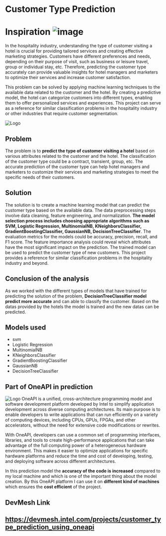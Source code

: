 
# Customer Type Prediction
# Inspiration ![image](https://user-images.githubusercontent.com/72274851/218500470-ec078b99-0a50-4b06-a2df-c09e47ecc187.png)
In the hospitality industry, understanding the type of customer visiting a hotel is crucial for providing tailored services and creating effective marketing strategies. Customers have different preferences and needs, depending on their purpose of visit, such as business or leisure travel, group or individual stay, etc. Therefore, predicting the customer type accurately can provide valuable insights for hotel managers and marketers to optimize their services and increase customer satisfaction.

This problem can be solved by applying machine learning techniques to the available data related to the customer and the hotel. By creating a predictive model, the hotel can categorize customers into different types, enabling them to offer personalized services and experiences. This project can serve as a reference for similar classification problems in the hospitality industry or other industries that require customer segmentation.


![Logo](https://imgs.search.brave.com/_fc5DAgvLKh52OMh1nSRtG_AEetAtSM4Fe3O8tncfpQ/rs:fit:800:600:1/g:ce/aHR0cHM6Ly9pcnAu/Y2RuLXdlYnNpdGUu/Y29tLzM1NWZiOGI0/L2RtczNyZXAvbXVs/dGkvY2xpZW50ZS02/YTUxZWZmMS5naWY.gif)


## Problem 
The problem is to **predict the type of customer visiting a hotel** based on various attributes related to the customer and the hotel. The classification of the customer type could be a contract, transient, group, etc. The accurate prediction of the customer type can help hotel managers and marketers to customize their services and marketing strategies to meet the specific needs of their customers.
## Solution
The solution is to create a machine learning model that can predict the customer type based on the available data. The data preprocessing steps involve data cleaning, feature engineering, and normalization. **The model selection process includes choosing appropriate algorithms such as SVM, Logistic Regression, MultinomialNB, KNeighborsClassifier, GradientBoostingClassifier, GaussianNB, DecisionTreeClassifier**. The evaluation metrics for the models could be accuracy, precision, recall, and F1 score. The feature importance analysis could reveal which attributes have the most significant impact on the prediction. The trained model can be used to predict the customer type of new customers. This project provides a reference for similar classification problems in the hospitality industry and beyond.
## Conclusion of the analysis
As we worked with the different types of models that have trained for predicting the solution of the problem, **DecisionTreeClassifier model predict more accurate** and can able to classify the customer. Based on the datas provided by the hotels the model is trained and the new datas can be predicted.

## Models used
- svm
- Logistic Regression
- MultinomialNB
- KNeighborsClassifier
- GradientBoostingClassifier
- GaussianNB
- DecisionTreeClassifier
## Part of OneAPI in prediction
![Logo](https://imgs.search.brave.com/Q6pMW0O05cYYhIrRbG-ZqwfTgwJdv6brDVxG7jdD9Vk/rs:fit:965:543:1/g:ce/aHR0cHM6Ly93d3cu/YWxjZi5hbmwuZ292/L3NpdGVzL2RlZmF1/bHQvZmlsZXMvc3R5/bGVzLzk2NXg1NDMv/cHVibGljLzIwMjAt/MDYvMTY1MTktMV9J/bnRlbF9vbmVBUElf/UHVibGlzaGVyQmFu/bmVyXzNfdjAuMWJf/cmVzaXplZC5qcGc_/aXRvaz1DUUh4d2dm/Xw)
OneAPI is a unified, cross-architecture programming model and software development platform developed by Intel to simplify application development across diverse computing architectures. Its main purpose is to enable developers to write applications that can run efficiently on a variety of computing devices, including CPUs, GPUs, FPGAs, and other accelerators, without the need for extensive code modifications or rewrites.

With OneAPI, developers can use a common set of programming interfaces, libraries, and tools to create high-performance applications that can take advantage of the full computing power of a heterogeneous hardware environment. This makes it easier to optimize applications for specific hardware platforms and reduce the time and cost of developing, testing, and deploying software across different architectures.

In this prediction model the **accuracy of the code is increased** compared to my local machine and which is one of the important thing about the model creation. By this OneAPI platform I can use it on **different kind of machines** which ensures the **cost efficient** of the project.
## DevMesh Link 
## https://devmesh.intel.com/projects/customer_type_prediction_using_oneapi
